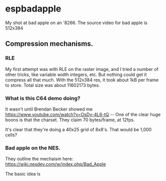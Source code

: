 # espbadapple
My shot at bad apple on an '8266.  The source video for bad apple is 512x384


## Compression mechanisms.

### RLE

My first attempt was with RLE on the raster image, and I tried a number of other tricks, like variable width integers, etc.  But nothing could get it compress all that much.  With the 512x384 res, it took about 1kB per frame to store.  Total size was about 11602173 bytes.


### What is this C64 demo doing?

It wasn't until Brendan Becker showed me https://www.youtube.com/watch?v=OsDy-4L6-tQ -- One of the clear huge boons is that the charset.  They claim 70 bytes/frame, at 12fps.

It's clear that they're doing a 40x25 grid of 8x8's.  That would be 1,000 cells?


### Bad apple on the NES.

They outline the mechaism here: https://wiki.nesdev.com/w/index.php/Bad_Apple

The basic idea is 
